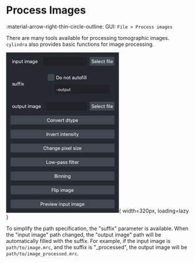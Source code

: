 # Process Images

:material-arrow-right-thin-circle-outline: GUI: `File > Process images`

There are many tools available for processing tomographic images. `cylindra` also
provides basic functions for image processing.

![image_processor](images/image_processor.png){ width=320px, loading=lazy }

To simplify the path specification, the "suffix" parameter is available. When the
"input image" path changed, the "output image" path will be automatically filled with
the suffix. For example, if the input image is `path/to/image.mrc`, and the suffix is
"_processed", the output image will be `path/to/image_processed.mrc`.
